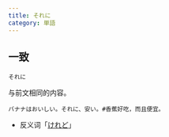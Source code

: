 ```yaml
---
title: それに
category: 単語
---
```


## 一致

`それに`

与前文相同的内容。

```example
バナナはおいしい。それに、安い。#香蕉好吃，而且便宜。
```

- 反义词「[けれど](keredo#转折)」
